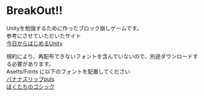 # BreakOut!!
Unityを勉強するために作ったブロック崩しゲームです。  
参考にさせていただいたサイト  
[今日からはじめるUnity](https://qiita.com/nmxi/items/7950fb12ef925efa276d#3%E3%83%9E%E3%83%86%E3%83%AA%E3%82%A2%E3%83%AB%E3%82%92%E8%A8%AD%E5%AE%9A%E3%81%99%E3%82%8B)  

規約により、再配布できないフォントを含んでいないので、別途ダウンロードする必要があります。  
Asetts/Fonts に以下のフォントを配置してください  
[バナナスリップpuls](http://ymnk-design.com/%E3%83%90%E3%83%8A%E3%83%8A%E3%82%B9%E3%83%AA%E3%83%83%E3%83%97/)  
[ぼくたちのゴシック](https://fontopo.com/?p=164)  
